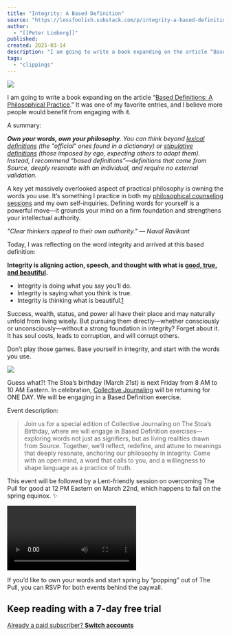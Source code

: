 ```yaml
---
title: "Integrity: A Based Definition"
source: "https://lessfoolish.substack.com/p/integrity-a-based-definition?publication_id=34046&post_id=159076785&isFreemail=true&r=7br8e&triedRedirect=true"
author:
  - "[[Peter Limberg]]"
published:
created: 2025-03-14
description: "I am going to write a book expanding on the article “Based Definitions: A Philosophical Practice.” It was one of my favorite entries, and I believe more people would benefit from engaging with it."
tags:
  - "clippings"
---
```

![](https://substackcdn.com/image/fetch/w_1456,c_limit,f_auto,q_auto:good,fl_progressive:steep/https%3A%2F%2Fsubstack-post-media.s3.amazonaws.com%2Fpublic%2Fimages%2F2f73e9b8-3841-40ad-8b32-d6a66482e6d0_736x502.jpeg)

I am going to write a book expanding on the article “[Based Definitions: A Philosophical Practice](https://lessfoolish.substack.com/p/based-definitions-a-philosophical).” It was one of my favorite entries, and I believe more people would benefit from engaging with it.

A summary:

***Own your words, own your philosophy**. You can think beyond [lexical definitions](https://en.wikipedia.org/wiki/Lexical_definition) (the "official" ones found in a dictionary) or [stipulative definitions](https://en.wikipedia.org/wiki/Stipulative_definition) (those imposed by ego, expecting others to adopt them). Instead, I recommend “based definitions”—definitions that come from Source, deeply resonate with an individual, and require no external validation.*

A key yet massively overlooked aspect of practical philosophy is owning the words you use. It’s something I practice in both my [philosophical counseling sessions](https://calendly.com/peterlimberg/xknot?month=2024-01) and my own self-inquiries. Defining words for yourself is a powerful move—it grounds your mind on a firm foundation and strengthens your intellectual authority.

*"Clear thinkers appeal to their own authority." — Naval Ravikant*

Today, I was reflecting on the word integrity and arrived at this based definition:

**Integrity is aligning action, speech, and thought with what is [good, true, and beautiful](https://en.wikipedia.org/wiki/Transcendentals).**

- Integrity is doing what you say you’ll do.
- Integrity is saying what you think is true.
- Integrity is thinking what is beautiful.[1](https://lessfoolish.substack.com/p/integrity-a-based-definition?publication_id=34046&post_id=159076785&isFreemail=true&r=7br8e&triedRedirect=true#footnote-1-159076785)

Success, wealth, status, and power all have their place and may naturally unfold from living wisely. But pursuing them directly—whether consciously or unconsciously—without a strong foundation in integrity? Forget about it. It has soul costs, leads to corruption, and will corrupt others.

Don’t play those games. Base yourself in integrity, and start with the words you use.

![](https://substackcdn.com/image/fetch/w_1456,c_limit,f_auto,q_auto:good,fl_progressive:steep/https%3A%2F%2Fsubstack-post-media.s3.amazonaws.com%2Fpublic%2Fimages%2Fdb17fca2-c653-4e1e-8bea-e76a121a1191_1075x121.webp)

Guess what?! The Stoa’s birthday (March 21st) is next Friday from 8 AM to 10 AM Eastern. In celebration, [Collective Journaling](https://lessfoolish.substack.com/p/people-of-the-journal) will be returning for ONE DAY. We will be engaging in a Based Definition exercise.

Event description:

> Join us for a special edition of Collective Journaling on The Stoa’s Birthday, where we will engage in Based Definition exercises—exploring words not just as signifiers, but as living realities drawn from Source. Together, we’ll reflect, redefine, and attune to meanings that deeply resonate, anchoring our philosophy in integrity. Come with an open mind, a word that calls to you, and a willingness to shape language as a practice of truth.

This event will be followed by a Lent-friendly session on overcoming The Pull for good at 12 PM Eastern on March 22nd, which happens to fall on the spring equinox. ✨

<video class="video-P2qgwZ" src="blob:https://lessfoolish.substack.com/7cc2e705-0322-4b33-946b-938657a14934"></video>

If you’d like to own your words and start spring by “popping” out of The Pull, you can RSVP for both events behind the paywall.

## Keep reading with a 7-day free trial

[Already a paid subscriber? **Switch accounts**](https://substack.com/sign-in?redirect=%2Fp%2Fintegrity-a-based-definition%3Fpublication_id%3D34046%26post_id%3D159076785%26isFreemail%3Dtrue%26r%3D7br8e%26triedRedirect%3Dtrue&for_pub=lessfoolish&change_user=true)